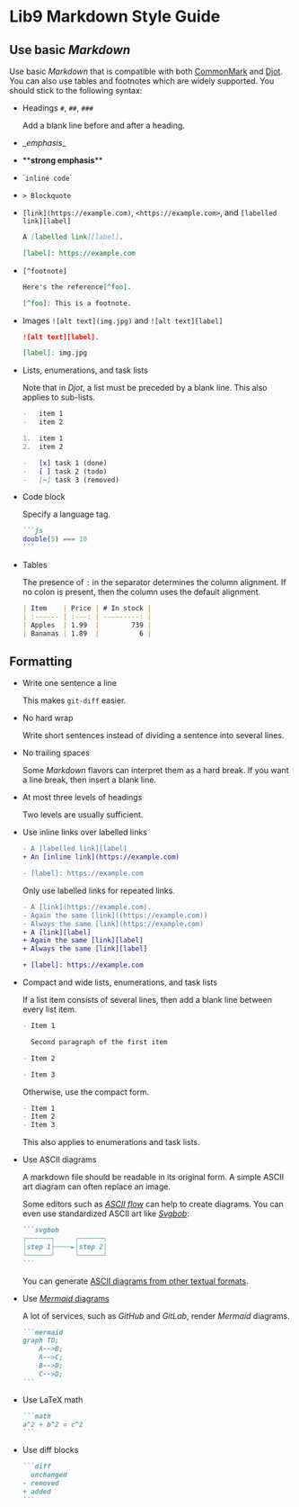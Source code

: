 # Lib9 Markdown Style Guide

## Use basic _Markdown_

Use basic _Markdown_ that is compatible with both [CommonMark](https://commonmark.org/) and [Djot](https://www.Djot.net/).
You can also use tables and footnotes which are widely supported.
You should stick to the following syntax:

-   Headings `#`, `##`, `###`

    Add a blank line before and after a heading.

-   \__emphasis_\_

-   \*\***strong emphasis**\*\*

-   \``inline code`\`

-   `> Blockquote`

-   `[link](https://example.com)`, `<https://example.com>`, and `[labelled link][label]`

    ```md
    A [labelled link][label].

    [label]: https://example.com
    ```

-   `[^footnote]`

    ```md
    Here's the reference[^foo].

    [^foo]: This is a footnote.
    ```

-   Images `![alt text](img.jpg)` and `![alt text][label]`

    ```md
    ![alt text][label].

    [label]: img.jpg
    ```

-   Lists, enumerations, and task lists

    Note that in _Djot_, a list must be preceded by a blank line.
    This also applies to sub-lists.

    ```md
    -   item 1
    -   item 2
    ```

    ```md
    1.  item 1
    2.  item 2
    ```

    ```md
    -   [x] task 1 (done)
    -   [ ] task 2 (todo)
    -   [~] task 3 (removed)
    ```

-   Code block

    Specify a language tag.

    ````md
    ```js
    double(5) === 10
    ```
    ````

-   Tables

    The presence of `:` in the separator determines the column alignment.
    If no colon is present, then the column uses the default alignment.

    ```md
    | Item    | Price | # In stock |
    | :------ | :---: | ---------: |
    | Apples  | 1.99  |        739 |
    | Bananas | 1.89  |          6 |
    ```

## Formatting

-   Write one sentence a line

    This makes `git-diff` easier.

-   No hard wrap

    Write short sentences instead of dividing a sentence into several lines.

-   No trailing spaces

    Some _Markdown_ flavors can interpret them as a hard break.
    If you want a line break, then insert a blank line.

-   At most three levels of headings

    Two levels are usually sufficient.

-   Use inline links over labelled links

    ```diff
    - A [labelled link][label]
    + An [inline link](https://example.com)

    - [label]: https://example.com
    ```

    Only use labelled links for repeated links.

    ```diff
    - A [link](https://example.com).
    - Again the same [link]((https://example.com))
    - Always the same [link](https://example.com)
    + A [link][label]
    + Again the same [link][label]
    + Always the same [link][label]

    + [label]: https://example.com
    ```

-   Compact and wide lists, enumerations, and task lists

    If a list item consists of several lines, then add a blank line between every list item.

    ```md
    - Item 1

      Second paragraph of the first item

    - Item 2

    - Item 3
    ```

    Otherwise, use the compact form.

    ```md
    - Item 1
    - Item 2
    - Item 3
    ```

    This also applies to enumerations and task lists.

-   Use ASCII diagrams

    A markdown file should be readable in its original form.
    A simple ASCII art diagram can often replace an image.

    Some editors such as [_ASCII flow_](https://asciiflow.com/) can help to create diagrams.
    You can even use standardized ASCII art like [_Svgbob_](https://ivanceras.github.io/svgbob-editor/):

    ````md
    ```svgbob
    ┌──────┐     ┌──────┐
    │step 1├────►│step 2│
    └──────┘     └──────┘
    ```
    ````

    You can generate [ASCII diagrams from other textual formats](https://metacpan.org/dist/Graph-Easy/view/bin/graph-easy).

-   Use [_Mermaid_ diagrams](https://mermaid.js.org/)

    A lot of services, such as _GitHub_ and _GitLab_, render _Mermaid_ diagrams.

    ````md
    ```mermaid
    graph TD;
        A-->B;
        A-->C;
        B-->D;
        C-->D;
    ```
    ````

-   Use LaTeX math

    ````md
    ```math
    a^2 + b^2 = c^2
    ```
    ````

-   Use diff blocks

    ````md
    ```diff
      unchanged
    - removed
    + added
    ```
    ````
